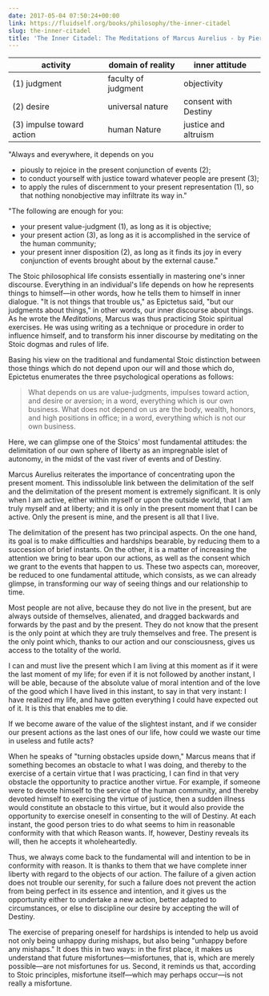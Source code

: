 ```yaml
---
date: 2017-05-04 07:50:24+00:00
link: https://fluidself.org/books/philosophy/the-inner-citadel
slug: the-inner-citadel
title: 'The Inner Citadel: The Meditations of Marcus Aurelius - by Pierre Hadot'
---
```


| activity                  | domain of reality   | inner attitude       |
| ------------------------- | ------------------- | -------------------- |
| (1) judgment              | faculty of judgment | objectivity          |
| (2) desire                | universal nature    | consent with Destiny |
| (3) impulse toward action | human Nature        | justice and altruism |

"Always and everywhere, it depends on you

- piously to rejoice in the present conjunction of events (2);
- to conduct yourself with justice toward whatever people are present (3);
- to apply the rules of discernment to your present representation (1), so that nothing nonobjective may infiltrate its way in."

"The following are enough for you:

- your present value-judgment (1), as long as it is objective;
- your present action (3), as long as it is accomplished in the service of the human community;
- your present inner disposition (2), as long as it finds its joy in every conjunction of events brought about by the external cause."

The Stoic philosophical life consists essentially in mastering one's inner discourse. Everything in an individual's life depends on how he represents things to himself—in other words, how he tells them to himself in inner dialogue. "It is not things that trouble us," as Epictetus said, "but our judgments about things," in other words, our inner discourse about things. As he wrote the _Meditations_, Marcus was thus practicing Stoic spiritual exercises. He was using writing as a technique or procedure in order to influence himself, and to transform his inner discourse by meditating on the Stoic dogmas and rules of life.

Basing his view on the traditional and fundamental Stoic distinction between those things which do not depend upon our will and those which do, Epictetus enumerates the three psychological operations as follows:

> What depends on us are value-judgments, impulses toward action, and desire or aversion; in a word, everything which is our own business. What does not depend on us are the body, wealth, honors, and high positions in office; in a word, everything which is not our own business.

Here, we can glimpse one of the Stoics' most fundamental attitudes: the delimitation of our own sphere of liberty as an impregnable islet of autonomy, in the midst of the vast river of events and of Destiny.

Marcus Aurelius reiterates the importance of concentrating upon the present moment. This indissoluble link between the delimitation of the self and the delimitation of the present moment is extremely significant. It is only when I am active, either within myself or upon the outside world, that I am truly myself and at liberty; and it is only in the present moment that I can be active. Only the present is mine, and the present is all that I live.

The delimitation of the present has two principal aspects. On the one hand, its goal is to make difficulties and hardships bearable, by reducing them to a succession of brief instants. On the other, it is a matter of increasing the attention we bring to bear upon our actions, as well as the consent which we grant to the events that happen to us. These two aspects can, moreover, be reduced to one fundamental attitude, which consists, as we can already glimpse, in transforming our way of seeing things and our relationship to time.

Most people are not alive, because they do not live in the present, but are always outside of themselves, alienated, and dragged backwards and forwards by the past and by the present. They do not know that the present is the only point at which they are truly themselves and free. The present is the only point which, thanks to our action and our consciousness, gives us access to the totality of the world.

I can and must live the present which I am living at this moment as if it were the last moment of my life; for even if it is not followed by another instant, I will be able, because of the absolute value of moral intention and of the love of the good which I have lived in this instant, to say in that very instant: I have realized my life, and have gotten everything I could have expected out of it. It is this that enables me to die.

If we become aware of the value of the slightest instant, and if we consider our present actions as the last ones of our life, how could we waste our time in useless and futile acts?

When he speaks of "turning obstacles upside down," Marcus means that if something becomes an obstacle to what I was doing, and thereby to the exercise of a certain virtue that I was practicing, I can find in that very obstacle the opportunity to practice another virtue. For example, if someone were to devote himself to the service of the human community, and thereby devoted himself to exercising the virtue of justice, then a sudden illness would constitute an obstacle to this virtue, but it would also provide the opportunity to exercise oneself in consenting to the will of Destiny. At each instant, the good person tries to do what seems to him in reasonable conformity with that which Reason wants. If, however, Destiny reveals its will, then he accepts it wholeheartedly.

Thus, we always come back to the fundamental will and intention to be in conformity with reason. It is thanks to them that we have complete inner liberty with regard to the objects of our action. The failure of a given action does not trouble our serenity, for such a failure does not prevent the action from being perfect in its essence and intention, and it gives us the opportunity either to undertake a new action, better adapted to circumstances, or else to discipline our desire by accepting the will of Destiny.

The exercise of preparing oneself for hardships is intended to help us avoid not only being unhappy during mishaps, but also being "unhappy before any mishaps." It does this in two ways: in the first place, it makes us understand that future misfortunes—misfortunes, that is, which are merely possible—are not misfortunes for us. Second, it reminds us that, according to Stoic principles, misfortune itself—which may perhaps occur—is not really a misfortune.
